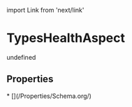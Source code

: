import Link from 'next/link'
# TypesHealthAspect

undefined

## Properties

<Grid>
* [](/Properties/Schema.org/)

</Grid>

